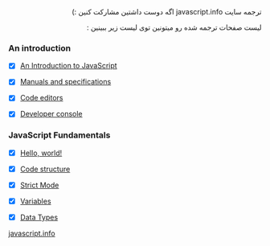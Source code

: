 

<div dir="auto">
               ترجمه سایت javascript.info اگه دوست داشتین مشارکت کنین :)
               

لیست صفحات ترجمه شده رو میتونین توی لیست زیر ببینین :‌
 

</div>

### An introduction

- [x] [An Introduction to JavaScript](https://mmasoudih.github.io/javascript.info/part-one-introduction/0-An_Introduction_to_JavaScript/)

- [x] [Manuals and specifications](https://mmasoudih.github.io/javascript.info/part-one-introduction/1-Manuals_Specifications/)

- [x] [Code editors](https://mmasoudih.github.io/javascript.info/part-one-introduction/2-Code_Editors/)

- [x] [Developer console](https://mmasoudih.github.io/javascript.info/part-one-introduction/3-Developer_Console/)


### JavaScript Fundamentals

- [x] [Hello, world!](https://mmasoudih.github.io/javascript.info/part-two-javascript-fundamentals/hello_world/)

- [x] [Code structure](https://mmasoudih.github.io/javascript.info/part-two-javascript-fundamentals/structure/)

- [x] [Strict Mode](https://mmasoudih.github.io/javascript.info/part-two-javascript-fundamentals/use_strict/)

- [x] [Variables](https://mmasoudih.github.io/javascript.info/part-two-javascript-fundamentals/variables/)

- [x] [Data Types](https://mmasoudih.github.io/javascript.info/part-two-javascript-fundamentals/data-types/)


[javascript.info](https://javascript.info)


